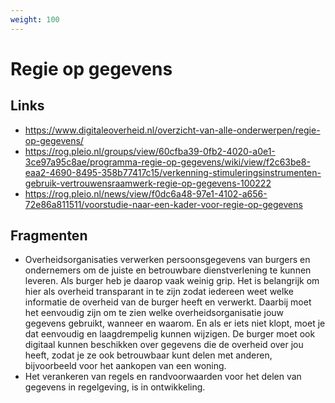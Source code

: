```yaml
---
weight: 100
---
```


# Regie op gegevens

## Links
- https://www.digitaleoverheid.nl/overzicht-van-alle-onderwerpen/regie-op-gegevens/
- https://rog.pleio.nl/groups/view/60cfba39-0fb2-4020-a0e1-3ce97a95c8ae/programma-regie-op-gegevens/wiki/view/f2c63be8-eaa2-4690-8495-358b77417c15/verkenning-stimuleringsinstrumenten-gebruik-vertrouwensraamwerk-regie-op-gegevens-100222
- https://rog.pleio.nl/news/view/f0dc6a48-97e1-4102-a656-72e86a811511/voorstudie-naar-een-kader-voor-regie-op-gegevens

## Fragmenten
- Overheidsorganisaties verwerken persoonsgegevens van burgers en ondernemers om de juiste en betrouwbare dienstverlening te kunnen leveren. Als burger heb je daarop vaak weinig grip. Het is belangrijk om hier als overheid transparant in te zijn zodat iedereen weet welke informatie de overheid van de burger heeft en verwerkt. Daarbij moet het eenvoudig zijn om te zien welke overheidsorganisatie jouw gegevens gebruikt, wanneer en waarom. En als er iets niet klopt, moet je dat eenvoudig en laagdrempelig kunnen wijzigen. De burger moet ook digitaal kunnen beschikken over gegevens die de overheid over jou heeft, zodat je ze ook betrouwbaar kunt delen met anderen, bijvoorbeeld voor het aankopen van een woning.
- Het verankeren van regels en randvoorwaarden voor het delen van gegevens in regelgeving, is in ontwikkeling.
